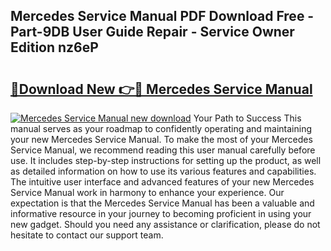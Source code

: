 ## Mercedes Service Manual PDF Download Free - Part-9DB User Guide Repair - Service Owner Edition nz6eP

# <h2><a href="http://bc3517.oget.top/?id=Mercedes+Service+Manual">🔗Download New 👉🔴 Mercedes Service Manual</a></h2>

[![Mercedes Service Manual new download](https://i.imgur.com/5g1atiW.png)](http://bc3517.oget.top/?id=Mercedes+Service+Manual)
Your Path to Success This manual serves as your roadmap to confidently operating and maintaining your new Mercedes Service Manual. To make the most of your Mercedes Service Manual, we recommend reading this user manual carefully before use. It includes step-by-step instructions for setting up the product, as well as detailed information on how to use its various features and capabilities. The intuitive user interface and advanced features of your new Mercedes Service Manual work in harmony to enhance your experience. Our expectation is that the Mercedes Service Manual has been a valuable and informative resource in your journey to becoming proficient in using your new gadget. Should you need any assistance or clarification, please do not hesitate to contact our support team.
